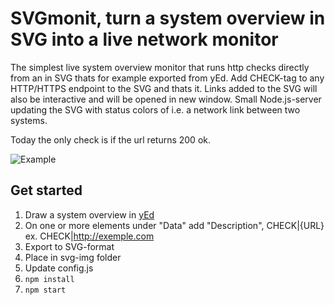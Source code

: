 # SVGmonit, turn a system overview in SVG into a live network monitor

The simplest live system overview monitor that runs http checks directly from an in SVG thats for example exported from yEd. Add CHECK-tag to any HTTP/HTTPS endpoint to the SVG and thats it. Links added to the SVG will also be interactive and will be opened in new window.
Small Node.js-server updating the SVG with status colors of i.e. a network link between two systems.

Today the only check is if the url returns 200 ok.

![Example](SVGmonit.gif)

## Get started
1. Draw a system overview in [yEd](https://www.yworks.com/products/yed)
2. On one or more elements under "Data" add "Description", CHECK|{URL} ex. CHECK|http://exemple.com
3. Export to SVG-format
4. Place in svg-img folder
5. Update config.js
5. `npm install`
6. `npm start`
